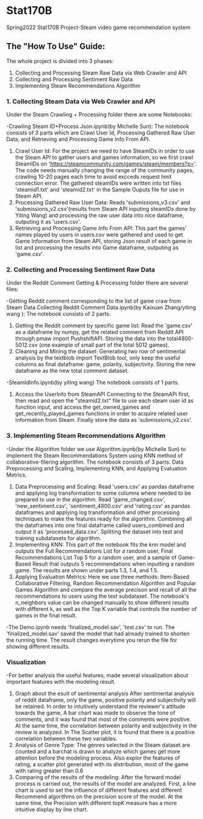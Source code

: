 # Stat170B
Spring2022 Stat170B Project-Steam video game  recommendation system
## The "How To Use" Guide:
The whole project is divided into 3 phases:

1. Collecting and Processing Steam Raw Data via Web Crawler and API
2. Collecting and Processing Sentiment Raw Data
3. Implementing Steam Recommendations Algorithm

### 1. Collecting Steam Data via Web Crawler and API 
Under the Steam Crawling + Processing folder there are some Notebooks:

-Crawling Steam ID+Process Json.ipynb(by Michelle Sun):
The notebook consists of 3 parts which are Crawl User Id, Processing Gathered Raw User Data, and Retrieving and Processing Game Info From API.
1. Crawl User Id:
For the project we need to have SteamIDs in order to use the Steam API to gather users and games information, so we first crawl SteamIDs on 'https://steamcommunity.com/games/steam/members?p='. The code needs manually changing the range of the community pages, crawling 10-20 pages each time to avoid excceds request limit connection error. The gathered steamIDs were written into txt files 'steamid1.txt' and 'steamid2.txt' in the Sample Ouputs file for use in Steam API.
2.  Processing Gathered Raw User Data:
Reads 'submissions_v3.csv' and 'submissions_v2.csv'(results from Steam API inputing steamIDs done by Yiting Wang) and processing the raw user data into nice dataframe, outputing it as 'users.csv'.
3. Retrieving and Processing Game Info From API:
This part the games' names played by users in users.csv were gathered and used to get Game Information from Steam API, storing Json result of each game in list and processing the results into Game dataframe, outputing as 'game.csv'.


### 2. Collecting and Processing Sentiment Raw Data
Under the Reddit Comment Getting & Processing folder there are several files:

-Getting Reddit comment corresponding to the list of game craw from Steam Data Collecting Reddit Comment Data.ipynb(by Kaixuan Zhang/yiting wang ):
The notebook consists of 2 parts.
1. Getting the Reddit comment by specific game list:
Read the 'game.csv' as a dataframe by numpy, get the related comment from Reddit API through pmaw import PushshiftAPI. Storing the data into the total4800-5012.csv (one example of small part of the total 5012 games).
2. Cleaning and Mining the dataset:
Generating two row of sentimental analysis by the textblob import TextBlob tool, only keep the useful columns as final dataframe: game, polarity, 
subjectivity. Storing the new dataframe as the new total comment dataset.

-SteamIdInfo.ipynb(by yiting wang)
The notebook consists of 1 parts.
1. Access the UserInfo from SteamAPI
Connecting to the SteamAPi first, then read and open the "steamid2.txt" file to use each steam user id as function input, and access the get_owned_games and get_recently_played_games functions in order to acquire related user information from Steam. Finally store the data as 'submissions_v2.csv'.


### 3. Implementing Steam Recommendations Algorithm
-Under the Algorithm folder we use Algorithm.ipynb(by Michelle Sun) to implement the Steam Recommendations System using KNN method of collaborative-filering algorithm. The notebook consists of 3 parts: Data Preprocessing and Scaling, Implementing KNN, and Applying Evaluation Metrics.
1. Data Preprocessing and Scaling:
Read 'users.csv' as pandas dataframe and applying log transformation to some columns where needed to be prepared to use in the algorithm. Read 'game_changed.csv', 'new_sentiment.csv', 'sentiment_4800.csv' and 'rating.csv' as pandas dataframes and applying log transformation and other processing techniques to make the features ready for the algorithm. Combining all the dataframes into one final dataframe called users_combined and output it as 'processed_data.csv'. Splitting the dataset into test and training subdatasets for algorithm.
2. Implementing KNN:
This part of the notebook fits the knn model and outputs the Full Recommendations List for a random user, Final Recommendations List Top 5 for a random user, and a sample of Game-Based Result that outputs 5 recommendations when inputting a random game. The results are shown under parts 1.3, 1.4, and 1.5.
3. Applying Evaluation Metrics:
Here we use three methods: Item-Based Collaborative Filtering, Random Recommendation Algorithm and Popular Games Algorithm and compare the average precison and recall of all the recommendations to users using the test subdataset. The notebook's n_neighbors value can be changed manually to show different results with different k, as well as the Top K variable that controls the number of games in the final result.

-The Demo.ipynb needs 'finalized_model.sav', 'test.csv' to run. The 'finalized_model.sav' saved the model that had already trained to shorten the running time. The result changes everytime you rerun the file for showing different results.

### Visualization
-For better analysis the useful features, made several visualization about important features with the modeling result.
1. Graph about the esult of sentimental analysis
After sentimental analysis of reddit dataframe, only the game, positive polarity and subjectivity will be retained. In order to intuitively understand the reviewer's attitude towards the game, A bar chart was made to observe the tone of comments, and it was found that most of the comments were positive. At the same time, the correlation between polarity and subjectivity in the review is analyzed. In The Scatter plot, it is found that there is a positive correlation between these two variables.
2. Analysis of Genre Type:
The genres selected in the Steam dataset are counted and a barchat is drawn to analyze which games get more attention before the modeling process. Also explor the features of rating, a scatter plot generated with its distribution, most of the game with rating greater than 0.6
3. Comparing of the results of the modeling:
After the forward model process is carried out, the results of the model are analyzed. First, a line chart is used to set the influence of different features and different Recommend algorithms on the precision score of the model. At the same time, the Precision with different topK measure has a more intuitive display by line chart.
